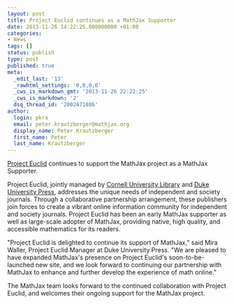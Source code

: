 ```yaml
---
layout: post
title: Project Euclid continues as a MathJax Supporter
date: 2013-11-26 14:22:25.000000000 +01:00
categories:
- News
tags: []
status: publish
type: post
published: true
meta:
  _edit_last: '13'
  _rawhtml_settings: '0,0,0,0'
  _cws_is_markdown_gmt: '2013-11-26 22:22:25'
  _cws_is_markdown: '2'
  dsq_thread_id: '2002471886'
author:
  login: pkra
  email: peter.krautzberger@mathjax.org
  display_name: Peter Krautzberger
  first_name: Peter
  last_name: Krautzberger
---
```


[Project Euclid](http://projecteuclid.org) continues to support the MathJax project as a MathJax Supporter.

Project Euclid, jointly managed by [Cornell University Library](https://www.library.cornell.edu/) and [Duke University Press](http://www.dukeupress.edu/), addresses the unique needs of independent and society journals. Through a collaborative partnership arrangement, these publishers join forces to create a vibrant online information community for independent and society journals. Project Euclid has been an early MathJax supporter as well as large-scale adopter of MathJax, providing native, high quality, and accessible mathematics for its readers.

"Project Euclid is delighted to continue its support of MathJax,” said Mira Waller, Project Euclid Manager at Duke University Press. "We are pleased to have expanded MathJax's presence on Project Euclid's soon-to-be-launched new site, and we look forward to continuing our partnership with MathJax to enhance and further develop the experience of math online."

The MathJax team looks forward to the continued collaboration with Project Euclid, and welcomes their ongoing support for the MathJax project.